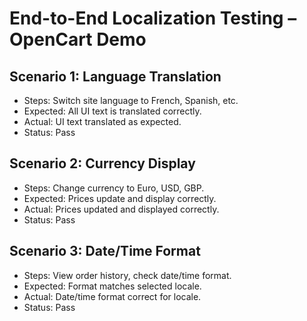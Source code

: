 # End-to-End Localization Testing – OpenCart Demo

## Scenario 1: Language Translation
- Steps: Switch site language to French, Spanish, etc.
- Expected: All UI text is translated correctly.
- Actual: UI text translated as expected.
- Status: Pass

## Scenario 2: Currency Display
- Steps: Change currency to Euro, USD, GBP.
- Expected: Prices update and display correctly.
- Actual: Prices updated and displayed correctly.
- Status: Pass

## Scenario 3: Date/Time Format
- Steps: View order history, check date/time format.
- Expected: Format matches selected locale.
- Actual: Date/time format correct for locale.
- Status: Pass
